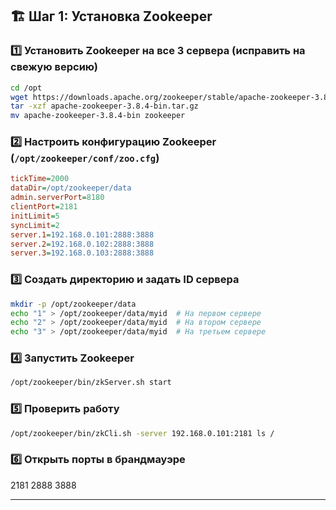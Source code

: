 ## 🏗 Шаг 1: Установка Zookeeper

### 1️⃣ Установить Zookeeper на все 3 сервера (исправить на свежую версию)
```bash
cd /opt
wget https://downloads.apache.org/zookeeper/stable/apache-zookeeper-3.8.4-bin.tar.gz
tar -xzf apache-zookeeper-3.8.4-bin.tar.gz
mv apache-zookeeper-3.8.4-bin zookeeper
```

### 2️⃣ Настроить конфигурацию Zookeeper (`/opt/zookeeper/conf/zoo.cfg`)
```ini
tickTime=2000
dataDir=/opt/zookeeper/data
admin.serverPort=8180
clientPort=2181
initLimit=5
syncLimit=2
server.1=192.168.0.101:2888:3888
server.2=192.168.0.102:2888:3888
server.3=192.168.0.103:2888:3888
```

### 3️⃣ Создать директорию и задать ID сервера
```bash
mkdir -p /opt/zookeeper/data
echo "1" > /opt/zookeeper/data/myid  # На первом сервере
echo "2" > /opt/zookeeper/data/myid  # На втором сервере
echo "3" > /opt/zookeeper/data/myid  # На третьем сервере
```

### 4️⃣ Запустить Zookeeper
```bash
/opt/zookeeper/bin/zkServer.sh start
```

### 5️⃣ Проверить работу
```bash
/opt/zookeeper/bin/zkCli.sh -server 192.168.0.101:2181 ls /
```

### 6️⃣ Открыть порты в брандмауэре
2181 2888 3888

---